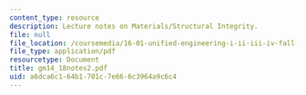 ```yaml
---
content_type: resource
description: Lecture notes on Materials/Structural Integrity.
file: null
file_location: /coursemedia/16-01-unified-engineering-i-ii-iii-iv-fall-2005-spring-2006/a6dca6c164b1701c7e666c3964a9c6c4_gm14_18notes2.pdf
file_type: application/pdf
resourcetype: Document
title: gm14_18notes2.pdf
uid: a6dca6c1-64b1-701c-7e66-6c3964a9c6c4
---
```

